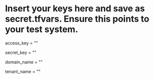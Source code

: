 # Insert your keys here and save as secret.tfvars. Ensure this points to your test system.

access_key  = ""

secret_key  = ""

domain_name = ""

tenant_name = ""

